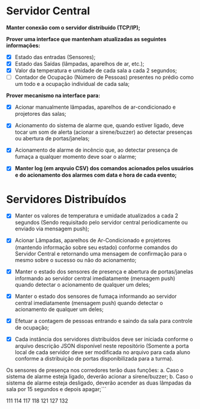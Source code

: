 # Servidor Central

**Manter conexão com o servidor distribuído (TCP/IP);**

**Prover uma interface que mantenham atualizadas as seguintes informações:**

- [x] Estado das entradas (Sensores);  
- [x] Estado das Saídas (lâmpadas, aparelhos de ar, etc.);  
- [x] Valor da temperatura e umidade de cada sala a cada 2 segundos;  
- [ ] Contador de Ocupação (Número de Pessoas) presentes no prédio como um todo e a ocupação individual de cada sala;  

**Prover mecanismo na interface para:**  
- [x] Acionar manualmente lâmpadas, aparelhos de ar-condicionado e projetores das salas;  
- [x] Acionamento do sistema de alarme que, quando estiver ligado, deve tocar um som de alerta (acionar a sirene/buzzer) ao detectar presenças ou abertura de portas/janelas;  
- [x] Acionamento de alarme de incêncio que, ao detectar presença de fumaça a qualquer momento deve soar o alarme;  

- [x] **Manter log (em arqvuio CSV) dos comandos acionados pelos usuários e do acionamento dos alarmes com data e hora de cada evento;**

# Servidores Distribuídos

- [x] Manter os valores de temperatura e umidade atualizados a cada 2 segundos (Sendo requisitado pelo servidor central periodicamente ou enviado via mensagem push);

- [x] Acionar Lâmpadas, aparelhos de Ar-Condicionado e projetores (mantendo informação sobre seu estado) conforme comandos do Servidor Central e retornando uma mensagem de confirmação para o mesmo sobre o sucesso ou não do acionamento;

- [x] Manter o estado dos sensores de presença e abertura de portas/janelas informando ao servidor central imediatamente (mensagem push) quando detectar o acionamento de qualquer um deles;

- [x] Manter o estado dos sensores de fumaça informando ao servidor central imediatamente (mensagem push) quando detectar o acionamento de qualquer um deles;

- [x] Efetuar a contagem de pessoas entrando e saindo da sala para controle de ocupação;

- [x] Cada instância dos servidores distribuídos deve ser iniciada conforme o arquivo descrição JSON disponível neste repositório (Somente a porta local de cada servidor deve ser modificada no arquivo para cada aluno conforme a distribuição de portas disponibilizada para a turma).

Os sensores de presença nos corredores terão duas funções:
a. Caso o sistema de alarme esteja ligado, deverão acionar a sirene/buzzer;
b. Caso o sistema de alarme esteja desligado, deverão acender as duas lâmpadas da sala por 15 segundos e depois apagar;```

111
114
117
118
121
127
132
